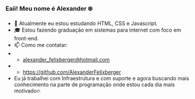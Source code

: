 ### Eaii! Meu nome é Alexander :snowflake:


- 🌱 Atualmente eu estou estudando HTML, CSS e Javascript.
- :mortar_board: Estou fazendo graduação em sistemas para internet com foco em front-end.
- 📫 Como me contatar:
- - alexander_felixberger@hotmail.com
- - https://github.com/AlexanderFelixberger
- Eu já trabalhei com Infraestrutura e com suporte e agora buscando mais conhecimento na parte de programação onde estou cada dia mais motivado:fire:

